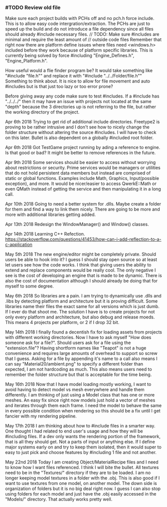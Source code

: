 ### #TODO Review old file

Make sure each project builds with PCHs off and no pch.h force include.
This is to allow easy code intergration/extraction. The PCHs are just to speed
up the build and do not introduce a file dependency since all files should
already \#include necessary files.
// TODO: Make sure \#includes are minimal and require the least amount of
// outside code files
Remember that right now there are platform define issues where files need
<windows.h> included before they work because of platform specific libraries.
This is currently being solved by force \#including "Engine_Defines.h",
"Engine_Platform.h".

How useful would a flie finder program be?
It would take something like "#include "file.h"" and replace it with
"#include "../../Folder/file.h""
Something to think about. It is nice to allow for file movement and auto
\#includes but is that just too lazy or too error prone?

Before giving away any code make sure to test \#includes.
If a \#include has "../../../" then it may have an issue
with projects not located at the same "depth" because the
3 directories up is not referring to the file, but rather
the working directory of the project.

Apr 6th 2018
Trying to get rid of additional include directories. Freetype2 is proving
to be rather intrusive and I don't see how to nicely change the folder structure
without altering the source \#includes. I will have to check on this later.
Bullet is also dependent on a globally \#included root folder.

Apr 6th 2018
Got TestGame project running by ading a reference to engine.
Is that good or bad? It might be better to remove references in the future.

Apr 9th 2018
Some services should be easier to access without worrying about restrictions
or security. Prime services would be managers or utilities that do not hold
persistent data members but instead are comprised of static or global functions.
Examples include Math, Graphics, Input(possible exception), and more.
It would be nicer/easier to access QwerkE::Math or even QMath instead of getting
the service and then manipulating it in a long call.

Apr 10th 2018
Going to need a better system for .dlls. Maybe create a folder for them and find
a way to link them nicely. There are going to be more and more with additional
libraries getting added.

Apr 13th 2018
Redesign the WindowManager() and Window() classes.

Apr 14th 2018
Learning C++ Refection.
https://stackoverflow.com/questions/41453/how-can-i-add-reflection-to-a-c-application

May 5th 2018
The new engine/editor might be completely private. Should users be able to
hook into it? I guess I should stay open source so at least let users see how
the code works. I think that giving users the ability to extend and replace
components would be really cool. The only negative I see is the cost of
developing an engine that is made to be dynamic. There is also the cost of
documentation although I should already be doing that for myself to some degree.

May 6th 2018
So libraries are a pain. I am trying to dynamically use .dlls and .libs by detecting
platform and architecture but it is proving difficult. Some libraries name their files
the exact same for all versions which is just dumb. If I ever do that shoot me. The 
solution I have is to create projects for not only every platform and architecture, but
also debug and release moeds. This means 4 projects per platform, or 2 if I drop 32 bit.

May 14th 2018
I finally found a decentish fix for loading assets from projects with different working
directories. Now I have to ask myself "How does someone ask for a file?". Should users
ask for a file using the "extension.file"? Having shortform names like "Teapot" is not
a huge convenience and requires large amounts of overhead to support so screw that I guess.
Asking for a file by appending it's name to a call also means I can say "Material20/ambient.png"
to specify a different folder than expected, I am not hardcoding as much. This also means
users need to remember the folder structure but that is acceptable for the time being.

May 16th 2018
Now that I have model loading mostly working, I want to avoid having to detect model vs mesh
everywhere and handle them differently. I am thinking of just using a Model class that has one
or more meshes. An easy fix since right now models just hold a vector of meshes and iterates
through them each frame. I need the model to behave the same in every possible condition when
rendering so this should be a fix until I get fancier with my rendering pipeline.

May 17th 2018
I am thinking about how to \#include files in a smarter way. One thought I had related to end user's
usage and how they will be \#including files. If a dev only wants the rendering portion of the framework,
that is all they should get. Not a parts of input or anything else. If I define major systems early on
and try to keep them isolated, then it would super to easy to just pick and choose features by \#including
1 file and not another.

May 22nd 2018
Today I am creating Object/MaterialRecipe files and I need to know how I want files referenced. I think I
will bite the bullet. All textures need to be in the "Textures/" directory if they are to be loaded. I am
no longer keeping model textures in a folder with the .obj. This is also good if I want to use textures
from one model, on another model. The down side is organization of folders but it is no big deal right now.
I guess I can also stop using folders for each model and just have the .obj easily accessed in the "Models/"
directory. That actually works pretty well.